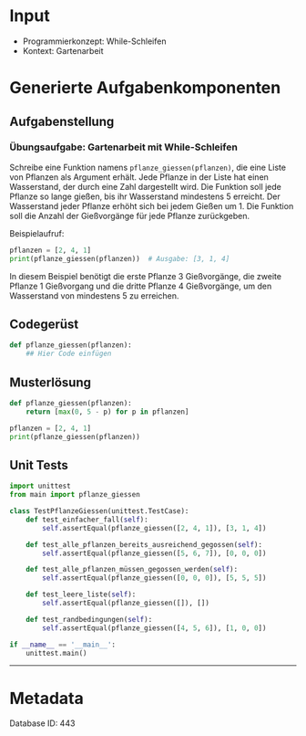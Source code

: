 # Input
- Programmierkonzept: While-Schleifen
- Kontext: Gartenarbeit

# Generierte Aufgabenkomponenten
## Aufgabenstellung
### Übungsaufgabe: Gartenarbeit mit While-Schleifen

Schreibe eine Funktion namens `pflanze_giessen(pflanzen)`, die eine Liste von Pflanzen als Argument erhält. Jede Pflanze in der Liste hat einen Wasserstand, der durch eine Zahl dargestellt wird. Die Funktion soll jede Pflanze so lange gießen, bis ihr Wasserstand mindestens 5 erreicht. Der Wasserstand jeder Pflanze erhöht sich bei jedem Gießen um 1. Die Funktion soll die Anzahl der Gießvorgänge für jede Pflanze zurückgeben.

Beispielaufruf:
```python
pflanzen = [2, 4, 1]
print(pflanze_giessen(pflanzen))  # Ausgabe: [3, 1, 4]
```

In diesem Beispiel benötigt die erste Pflanze 3 Gießvorgänge, die zweite Pflanze 1 Gießvorgang und die dritte Pflanze 4 Gießvorgänge, um den Wasserstand von mindestens 5 zu erreichen.

## Codegerüst
```python
def pflanze_giessen(pflanzen):
    ## Hier Code einfügen
```

## Musterlösung
```python
def pflanze_giessen(pflanzen):
    return [max(0, 5 - p) for p in pflanzen]

pflanzen = [2, 4, 1]
print(pflanze_giessen(pflanzen))
```

## Unit Tests
```python
import unittest
from main import pflanze_giessen

class TestPflanzeGiessen(unittest.TestCase):
    def test_einfacher_fall(self):
        self.assertEqual(pflanze_giessen([2, 4, 1]), [3, 1, 4])

    def test_alle_pflanzen_bereits_ausreichend_gegossen(self):
        self.assertEqual(pflanze_giessen([5, 6, 7]), [0, 0, 0])

    def test_alle_pflanzen_müssen_gegossen_werden(self):
        self.assertEqual(pflanze_giessen([0, 0, 0]), [5, 5, 5])

    def test_leere_liste(self):
        self.assertEqual(pflanze_giessen([]), [])

    def test_randbedingungen(self):
        self.assertEqual(pflanze_giessen([4, 5, 6]), [1, 0, 0])

if __name__ == '__main__':
    unittest.main()
```
___
# Metadata
Database ID: 443
